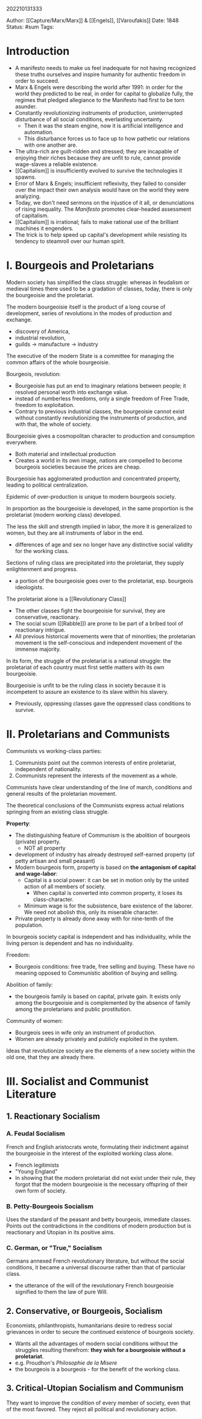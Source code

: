 202210131333

Author: [[Capture/Marx/Marx]] & [[Engels]], [[Varoufakis]]
Date: 1848
Status: #sum 
Tags: 

# Introduction
- A manifesto needs to make us feel inadequate for not having recognized these truths ourselves and inspire humanity for authentic freedom in order to succeed.
- Marx & Engels were describing the world after 1991: in order for the world they predicted to be real, in order for capital to globalize fully, the regimes that pledged allegiance to the Manifesto had first to be torn asunder.
- Constantly revolutionizing instruments of production, uninterrupted disturbance of all social conditions, everlasting uncertainty.
	- Then it was the steam engine, now it is artificial intelligence and automation.
	- This disturbance forces us to face up to how pathetic our relations with one another are.
- The ultra-rich are guilt-ridden and stressed; they are incapable of enjoying their riches because they are unfit to rule, cannot provide wage-slaves a reliable existence.
- [[Capitalism]] is insufficiently evolved to survive the technologies it spawns.
- Error of Marx & Engels; insufficient reflexivity, they failed to consider over the impact their own analysis would have on the world they were analyzing.
- Today, we don't need sermons on the injustice of it all, or denunciations of rising inequality. The *Manifesto* promotes clear-headed assessment of capitalism.
- [[Capitalism]] is irrational; fails to make rational use of the brilliant machines it engenders.
- The trick is to help speed up capital's development while resisting its tendency to steamroll over our human spirit.
# I. Bourgeois and Proletarians

Modern society has simplified the class struggle: whereas in feudalism or medieval times there used to be a gradation of classes, today, there is only the bourgeoisie and the proletariat.

The modern bourgeoisie itself is the product of a long course of development, series of revolutions in the modes of production and exchange. 
- discovery of America, 
- industrial revolution, 
- guilds → manufacture → industry

The executive of the modern State is a committee for managing the common affairs of the whole bourgeoisie.

Bourgeois, revolution:
- Bourgeoisie has put an end to imaginary relations between people; it resolved personal worth into exchange value.
- instead of numberless freedoms, only a single freedom of Free Trade, freedom to exploitation.
- Contrary to previous industrial classes, the bourgeoisie cannot exist without constantly revolutionizing the instruments of production, and with that, the whole of society.

Bourgeoisie gives a cosmopolitan character to production and consumption everywhere.
- Both material and intellectual production
- Creates a world in its own image, nations are compelled to become bourgeois societies because the prices are cheap.

Bourgeoisie has agglomerated production and concentrated property, leading to political centralization.

Epidemic of over-production is unique to modern bourgeois society.

In proportion as the bourgeoisie is developed, in the same proportion is the proletariat (modern working class) developed.

The less the skill and strength implied in labor, the more it is generalized to women, but they are all instruments of labor in the end.
- differences of age and sex no longer have any distinctive social validity for the working class.

Sections of ruling class are precipitated into the proletariat, they supply enlightenment and progress.
- a portion of the bourgeoisie goes over to the proletariat, esp. bourgeois ideologists.

The proletariat alone is a [[Revolutionary Class]]
- The other classes fight the bourgeoisie for survival, they are conservative, reactionary.
- The social scum ([[Rabble]]) are prone to be part of a bribed tool of reactionary intrigue.
- All previous historical movements were that of minorities; the proletarian movement is the self-conscious and independent movement of the immense majority.

In its form, the struggle of the proletariat is a national struggle: the proletariat of each country must first settle matters with its own bourgeoisie.

Bourgeoisie is unfit to be the ruling class in society because it is incompetent to assure an existence to its slave within his slavery.
- Previously, oppressing classes gave the oppressed class conditions to survive. 

# II. Proletarians and Communists

Communists vs working-class parties:
1. Communists point out the common interests of entire proletariat, independent of nationality.
2. Communists represent the interests of the movement as a whole.

Communists have clear understanding of the line of march, conditions and general results of the proletarian movement.

The theoretical conclusions of the Communists express actual relations springing from an existing class struggle.

**Property**:
- The distinguishing feature of Communism is the abolition of bourgeois (private) property.
	- NOT all property
- development of industry has already destroyed self-earned property (of petty artisan and small peasant)
- Modern bourgeois form, property is based on **the antagonism of capital and wage-labor**:
	- Capital is a social power: it can be set in motion only by the united action of all members of society.
		- When capital is converted into common property, it loses its class-character.
	- Minimum wage is for the subsistence, bare existence of the laborer. We need not abolish this, only its miserable character.
- Private property is already done away with for nine-tenth of the population.

In bourgeois society capital is independent and has individuality, while the living person is dependent and has no individuality.

Freedom:
- Bourgeois conditions: free trade, free selling and buying. These have no meaning opposed to Communistic abolition of buying and selling.

Abolition of family:
- the bourgeois family is based on capital, private gain. It exists only among the bourgeoisie and is complemented by the absence of family among the proletarians and public prostitution.

Community of women:
- Bourgeois sees in wife only an instrument of production.
- Women are already privately and publicly exploited in the system.

Ideas that revolutionize society are the elements of a new society within the old one, that they are already there.

# III. Socialist and Communist Literature
## 1. Reactionary Socialism
### A. Feudal Socialism
French and English aristocrats wrote, formulating their indictment against the bourgeoisie in the interest of the exploited working class alone.
- French legitimists
- "Young England"
- In showing that the modern proletariat did not exist under their rule, they forgot that the modern bourgeoisie is the necessary offspring of their own form of society.
### B. Petty-Bourgeois Socialism
Uses the standard of the peasant and betty bourgeois, immediate classes. 
Points out the contradictions in the conditions of modern production but is reactionary and Utopian in its positive aims.
### C. German, or "True," Socialism
Germans annexed French revolutionary literature, but without the social conditions, it became a universal discourse rather than that of particular class.
- the utterance of the will of the revolutionary French bourgeoisie signified to them the law of pure Will.
## 2. Conservative, or Bourgeois, Socialism
Economists, philanthropists, humanitarians desire to redress social grievances in order to secure the continued existence of bourgeois society.
- Wants all the advantages of modern social conditions without the struggles resulting therefrom: **they wish for a bourgeoisie without a proletariat**.
- e.g. Proudhon's *Philosophie de la Misere*
- the bourgeois is a bourgeois - for the benefit of the working class.

## 3. Critical-Utopian Socialism and Communism

They want to improve the condition of every member of society, even that of the most favored.
They reject all political and revolutionary action.